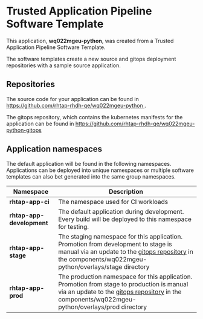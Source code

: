 # Trusted Application Pipeline Software Template

This application, **wq022mgeu-python**, was created from a Trusted Application Pipeline Software Template.

The software templates create a new source and gitops deployment repositories with a sample source application. 

## Repositories

The source code for your application can be found in [https://github.com/rhtap-rhdh-qe/wq022mgeu-python ](https://github.com/rhtap-rhdh-qe/wq022mgeu-python ).
 
The gitops repository, which contains the kubernetes manifests for the application can be found in 
[https://github.com/rhtap-rhdh-qe/wq022mgeu-python-gitops ](https://github.com/rhtap-rhdh-qe/wq022mgeu-python-gitops ) 

## Application namespaces 

The default application will be found in the following namespaces. Applications can be deployed into unique namespaces or multiple software templates can also bet generated into the same group namespaces.  

|  Namespace   |  Description   |  
| -------- | -------- |
| **rhtap-app-ci** | The namespace used for CI workloads |
| **rhtap-app-development** | The default application during development. Every build will be deployed to this namespace for testing. |
| **rhtap-app-stage** | The staging namespace for this application. Promotion from development to stage is manual via an update to the [gitops repository](https://github.com/rhtap-rhdh-qe/wq022mgeu-python-gitops ) in the components/wq022mgeu-python/overlays/stage directory |
| **rhtap-app-prod** | The production namespace for this application. Promotion from stage to production is manual via an update to the [gitops repository](https://github.com/rhtap-rhdh-qe/wq022mgeu-python-gitops ) in the components/wq022mgeu-python/overlays/prod directory |
